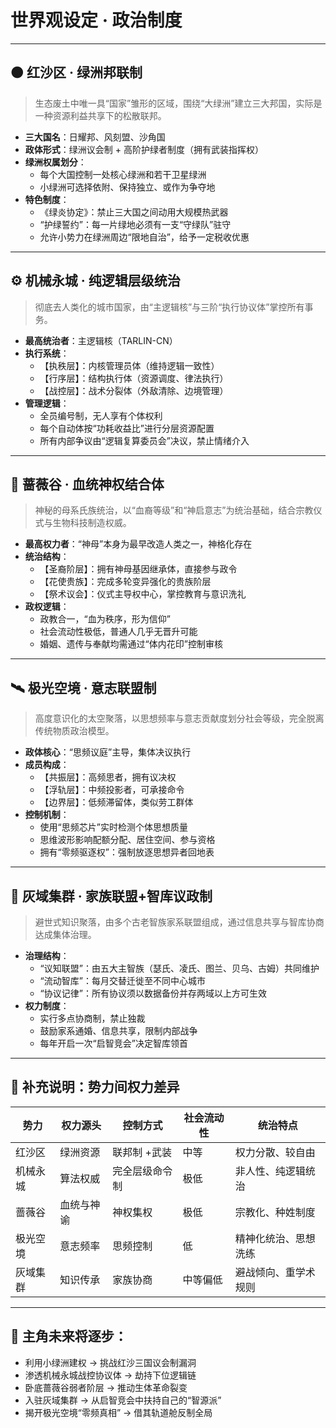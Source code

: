 # 世界观设定 · 政治制度

---

## 🟠 红沙区 · 绿洲邦联制

> 生态废土中唯一具“国家”雏形的区域，围绕“大绿洲”建立三大邦国，实际是一种资源利益共享下的松散联邦。

- **三大国名**：日耀邦、风刻盟、沙角国
- **政体形式**：绿洲议会制 + 高阶护绿者制度（拥有武装指挥权）
- **绿洲权属划分**：
  - 每个大国控制一处核心绿洲和若干卫星绿洲
  - 小绿洲可选择依附、保持独立、或作为争夺地
- **特色制度**：
  - 《绿炎协定》：禁止三大国之间动用大规模热武器
  - “护绿誓约”：每一片绿地必须有一支“守绿队”驻守
  - 允许小势力在绿洲周边“限地自治”，给予一定税收优惠

---

## ⚙️ 机械永城 · 纯逻辑层级统治

> 彻底去人类化的城市国家，由“主逻辑核”与三阶“执行协议体”掌控所有事务。

- **最高统治者**：主逻辑核（TARLIN-CN）
- **执行系统**：
  - 【执秩层】：内核管理员体（维持逻辑一致性）
  - 【行序层】：结构执行体（资源调度、律法执行）
  - 【战控层】：战术分裂体（外敌清除、边境管理）
- **管理逻辑**：
  - 全员编号制，无人享有个体权利
  - 每个自动体按“功耗收益比”进行分层资源配置
  - 所有内部争议由“逻辑复算委员会”决议，禁止情绪介入

---

## 🧬 蔷薇谷 · 血统神权结合体

> 神秘的母系氏族统治，以“血裔等级”和“神启意志”为统治基础，结合宗教仪式与生物科技制造权威。

- **最高权力者**：“神母”本身为最早改造人类之一，神格化存在
- **统治结构**：
  - 【圣裔阶层】：拥有神母基因继承体，直接参与政令
  - 【花使贵族】：完成多轮变异强化的贵族阶层
  - 【祭术议会】：仪式主导权中心，掌控教育与意识洗礼
- **政权逻辑**：
  - 政教合一，“血为秩序，形为信仰”
  - 社会流动性极低，普通人几乎无晋升可能
  - 婚姻、遗传与奉献均需通过“体内花印”控制审核

---

## 🛰️ 极光空境 · 意志联盟制

> 高度意识化的太空聚落，以思想频率与意志贡献度划分社会等级，完全脱离传统物质政治模型。

- **政体核心**：“思频议庭”主导，集体决议执行
- **成员构成**：
  - 【共振层】：高频思者，拥有议决权
  - 【浮轨层】：中频投影者，可承接命令
  - 【边界层】：低频滞留体，类似劳工群体
- **控制机制**：
  - 使用“思频芯片”实时检测个体思想质量
  - 思维波形影响配额分配、居住空间、参与资格
  - 拥有“零频驱逐权”：强制放逐思想异者回地表

---

## 🧠 灰域集群 · 家族联盟+智库议政制

> 避世式知识聚落，由多个古老智族家系联盟组成，通过信息共享与智库协商达成集体治理。

- **治理结构**：
  - “议知联盟”：由五大主智族（瑟氏、凌氏、图兰、贝乌、古姆）共同维护
  - “流动智库”：每月交替迁徙至不同中心城市
  - “协议记律”：所有协议须以数据备份并存两域以上方可生效
- **权力制度**：
  - 实行多点协商制，禁止独裁
  - 鼓励家系通婚、信息共享，限制内部战争
  - 每年开启一次“启智竞会”决定智库领首

---

## 🧩 补充说明：势力间权力差异

| 势力       | 权力源头       | 控制方式       | 社会流动性 | 统治特点               |
|------------|----------------|----------------|--------------|------------------------|
| 红沙区     | 绿洲资源       | 联邦制 +武装   | 中等         | 权力分散、较自由        |
| 机械永城   | 算法权威       | 完全层级命令制 | 极低         | 非人性、纯逻辑统治      |
| 蔷薇谷     | 血统与神谕     | 神权集权       | 极低         | 宗教化、种姓制度         |
| 极光空境   | 意志频率       | 思频控制       | 低           | 精神化统治、思想洗练      |
| 灰域集群   | 知识传承       | 家族协商       | 中等偏低     | 避战倾向、重学术规则       |

---

## 🎯 主角未来将逐步：

- 利用小绿洲建权 → 挑战红沙三国议会制漏洞
- 渗透机械永城战控协议体 → 劫持下位逻辑链
- 卧底蔷薇谷弱者阶层 → 推动生体革命裂变
- 入驻灰域集群 → 从启智竞会中扶持自己的“智源派”
- 揭开极光空境“零频真相” → 借其轨道舱反制全局